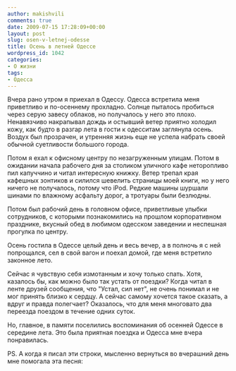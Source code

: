 ```yaml
---
author: makishvili
comments: true
date: 2009-07-15 17:28:09+00:00
layout: post
slug: osen-v-letnej-odesse
title: Осень в летней Одессе
wordpress_id: 1042
categories:
- О жизни
tags:
- Одесса
---
```


Вчера рано утром я приехал в Одессу.
Одесса встретила меня приветливо и по-осеннему прохладно. Солнце пыталось пробиться через серую завесу облаков, но получалось у него это плохо. Ненавязчиво накрапывал дождь и остывший ветер приятно холодил кожу, как будто в разгар лета в гости к одесситам заглянула осень. Воздух был прозрачен, и утренняя жизнь еще не успела набрать своей обычной суетливости большого города.

<!-- more -->
Потом я ехал к офисному центру по незагруженным улицам. Потом в ожидании начала рабочего дня за столиком уличного кафе неторопливо пил капуччино и читал интересную книжку. Ветер трепал края кафешных зонтиков и силился шевелить страницы моей книги, но у него ничего не получалось, потому что iPod. Редкие машины шуршали шинами по влажному асфальту дорог, а тротуары были безлюдны.

Потом был рабочий день в головном офисе, приветливые улыбки сотрудников, с которыми познакомились на прошлом корпоративном празднике, вкусный обед в любимом одесском заведении и неспешная прогулка по центру.

Осень гостила в Одессе целый день и весь вечер, а в полночь я с ней попрощался, сел в свой вагон и поехал домой, где меня встретило законное лето.

Сейчас я чувствую себя измотанным и хочу только спать. Хотя, казалось бы, как можно было так устать от поездки? Когда читал в ленте друзей сообщения, что "Устал, сил нет", не очень понимал и не мог принять близко к сердцу. А сейчас самому хочется такое сказать, а вдруг и правда полегчает? Оказалось, что для меня многовато два переезда поездом в течение одних суток.

Но, главное, в памяти поселились воспоминания об осенней Одессе в середине лета. Это была приятная поездка и Одесса мне вчера понравилась.

PS. А когда я писал эти строки, мысленно вернуться во вчерашний день мне помогала эта песня:


